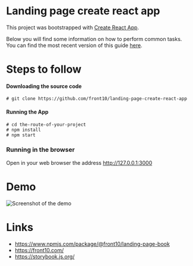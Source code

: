 # Landing page create react app

This project was bootstrapped with [Create React App](https://github.com/facebookincubator/create-react-app).

Below you will find some information on how to perform common tasks.<br>
You can find the most recent version of this guide [here](https://github.com/facebookincubator/create-react-app/blob/master/packages/react-scripts/template/README.md).

# Steps to follow


#### Downloading the source code
```
# git clone https://github.com/front10/landing-page-create-react-app
```

#### Running the App
```
# cd the-route-of-your-project
# npm install
# npm start
```

### Running in the browser

Open in your web browser the address http://127.0.0.1:3000

# Demo

![Screenshot of the demo](https://raw.githubusercontent.com/front10/landing-page-create-react-app/master/screencapture.png)


# Links
* https://www.npmjs.com/package/@front10/landing-page-book
* https://front10.com/
* https://storybook.js.org/
